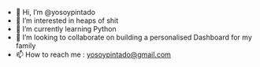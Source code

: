 - 👋 Hi, I’m @yosoypintado
- 👀 I’m interested in heaps of shit
- 🌱 I’m currently learning Python
- 💞️ I’m looking to collaborate on building a personalised Dashboard for my family
- 📫 How to reach me : yosoypintado@gmail.com

<!---
yosoypintado/yosoypintado is a ✨ special ✨ repository because its `README.md` (this file) appears on your GitHub profile.
You can click the Preview link to take a look at your changes.
--->
